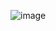 ![image](https://github.com/Ajinkgupta/khoj-cli/assets/76146259/e1da9732-ec00-4e8d-b5b3-af600ccaf386)
